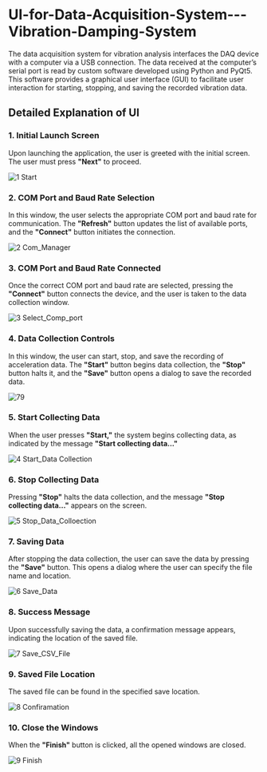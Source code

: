 # UI-for-Data-Acquisition-System---Vibration-Damping-System

The data acquisition system for vibration analysis interfaces the DAQ device with a computer via a USB connection. The data received at the computer’s serial port is read by custom software developed using Python and PyQt5. This software provides a graphical user interface (GUI) to facilitate user interaction for starting, stopping, and saving the recorded vibration data.

## Detailed Explanation of UI

### 1. Initial Launch Screen
Upon launching the application, the user is greeted with the initial screen. The user must press **"Next"** to proceed.

![1 Start](https://github.com/user-attachments/assets/56738538-2d12-4c03-b1d4-fcaa87ce0fd5)

### 2. COM Port and Baud Rate Selection
In this window, the user selects the appropriate COM port and baud rate for communication. The **"Refresh"** button updates the list of available ports, and the **"Connect"** button initiates the connection.

![2 Com_Manager](https://github.com/user-attachments/assets/6814959b-60c2-4b80-9460-26f4dc564268)

### 3. COM Port and Baud Rate Connected
Once the correct COM port and baud rate are selected, pressing the **"Connect"** button connects the device, and the user is taken to the data collection window.

![3 Select_Comp_port](https://github.com/user-attachments/assets/9f81a296-ddf0-4df2-bbf6-f4c87f11903c)

### 4. Data Collection Controls
In this window, the user can start, stop, and save the recording of acceleration data. The **"Start"** button begins data collection, the **"Stop"** button halts it, and the **"Save"** button opens a dialog to save the recorded data.

![79](https://github.com/user-attachments/assets/57e0dbd3-b4af-4a97-a1d7-7eb985ae877e)

### 5. Start Collecting Data
When the user presses **"Start,"** the system begins collecting data, as indicated by the message **"Start collecting data..."**

![4 Start_Data Collection](https://github.com/user-attachments/assets/aa56e7ee-0536-4f22-89ff-2a6d66633969)

### 6. Stop Collecting Data
Pressing **"Stop"** halts the data collection, and the message **"Stop collecting data..."** appears on the screen.

![5 Stop_Data_Colloection](https://github.com/user-attachments/assets/90ac387b-d7f0-4223-bf82-0707bc354962)

### 7. Saving Data
After stopping the data collection, the user can save the data by pressing the **"Save"** button. This opens a dialog where the user can specify the file name and location.

![6 Save_Data](https://github.com/user-attachments/assets/bff94f9f-9746-4602-84ec-a6cc8266fde7)

### 8. Success Message
Upon successfully saving the data, a confirmation message appears, indicating the location of the saved file.

![7 Save_CSV_File](https://github.com/user-attachments/assets/4cc83790-aab4-4806-a852-b1a959c100d5)

### 9. Saved File Location
The saved file can be found in the specified save location.

![8 Confiramation](https://github.com/user-attachments/assets/8e1e65a1-b22d-47cd-b0dc-75f77b2f4d31)

### 10. Close the Windows
When the **"Finish"** button is clicked, all the opened windows are closed.

![9 Finish](https://github.com/user-attachments/assets/1c9ef627-a377-4de3-b34a-8fca204eb3b4)
